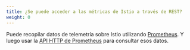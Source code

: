 ```yaml
---
title: ¿Se puede acceder a las métricas de Istio a través de REST?
weight: 0
---
```


Puede recopilar datos de telemetría sobre Istio utilizando [Prometheus](/es/docs/tasks/observability/metrics/querying-metrics/). Y luego usar
la [API HTTP de Prometheus](https://prometheus.io/docs/prometheus/latest/querying/api/) para consultar esos datos.
